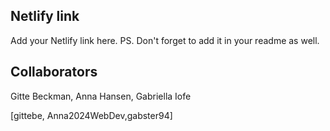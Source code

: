 ## Netlify link
Add your Netlify link here.
PS. Don't forget to add it in your readme as well.

## Collaborators
Gitte Beckman,
Anna Hansen,
Gabriella Iofe

[gittebe, Anna2024WebDev,gabster94]
